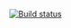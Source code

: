 [![Build status](https://ci.appveyor.com/api/projects/status/h37nqls7827nq1o1?svg=true)](https://ci.appveyor.com/project/Marusya-Belova/cardorder)
